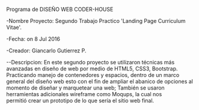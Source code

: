 
Programa de DISEÑO WEB CODER-HOUSE

-Nombre Proyecto: Segundo Trabajo Practico 'Landing Page Curriculum Vitae'. 

-Fecha: on 8 Jul 2016
 
-Creador: Giancarlo Gutierrez P.

--Descripcion:
En este segundo proyecto se utilizaron técnicas más avanzadas en diseño de web por medio de HTML5, CSS3, Bootstrap. 
Practicando manejo de contenedores y espacios, dentro de un marco general del diseño web esto con el fin de ampliar 
el abanico de opciones al momento de diseñar y marquetear una web; También se usaron herramientas adicionales wireframe 
como Moqups, la cual nos permitió crear un prototipo de lo que sería el sitio web final.
